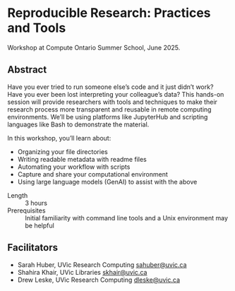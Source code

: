 # Reproducible Research: Practices and Tools

Workshop at Compute Ontario Summer School, June 2025.

## Abstract

Have you ever tried to run someone else’s code and it just didn’t work? Have
you ever been lost interpreting your colleague’s data? This hands-on session
will provide researchers with tools and techniques to make their research
process more transparent and reusable in remote computing environments. We’ll
be using platforms like JupyterHub and scripting languages like Bash to
demonstrate the material. 

In this workshop, you’ll learn about:

- Organizing your file directories
- Writing readable metadata with readme files
- Automating your workflow with scripts
- Capture and share your computational environment
- Using large language models (GenAI) to assist with the above

<dl>
  <dt>Length</dt>
  <dd>3 hours</dd>
  <dt>Prerequisites</dt>
  <dd>Initial familiarity with command line tools and a Unix environment may be
helpful</dd>
</dl>

## Facilitators

- Sarah Huber, UVic Research Computing <sahuber@uvic.ca>
- Shahira Khair, UVic Libraries <skhair@uvic.ca>
- Drew Leske, UVic Research Computing <dleske@uvic.ca> 
